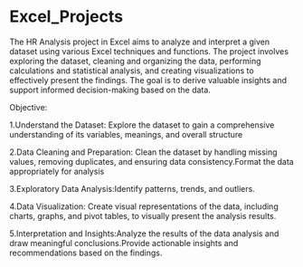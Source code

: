 # Excel_Projects
The HR Analysis project in Excel aims to analyze and interpret a given dataset using various Excel techniques and functions. The project involves exploring the dataset, cleaning and organizing the data, performing calculations and statistical analysis, and creating visualizations to effectively present the findings. The goal is to derive valuable insights and support informed decision-making based on the data.

Objective:

1.Understand the Dataset: Explore the dataset to gain a comprehensive understanding of its variables, meanings, and overall structure

2.Data Cleaning and Preparation: Clean the dataset by handling missing values, removing duplicates, and ensuring data consistency.Format the data appropriately for analysis

3.Exploratory Data Analysis:Identify patterns, trends, and outliers.

4.Data Visualization: Create visual representations of the data, including charts, graphs, and pivot tables, to visually present the analysis results.

5.Interpretation and Insights:Analyze the results of the data analysis and draw meaningful conclusions.Provide actionable insights and recommendations based on the findings.



